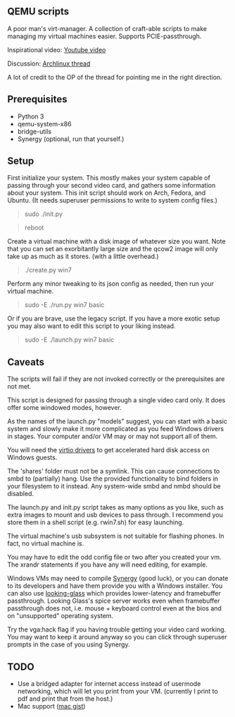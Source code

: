 ## QEMU scripts

A poor man's virt-manager.  A collection of craft-able scripts to make 
managing my virtual machines easier.  Supports PCIE-passthrough.

Inspirational video: [Youtube video]

Discussion: [Archlinux thread]

A lot of credit to the OP of the thread for pointing me in the right 
direction.

## Prerequisites

* Python 3
* qemu-system-x86
* bridge-utils
* Synergy (optional, run that yourself.)

## Setup

First initialize your system.  This mostly makes your system capable of
passing through your second video card, and gathers some information about
your system.  This init script should work on Arch, Fedora, and Ubuntu.  (It
needs superuser permissions to write to system config files.)

>sudo ./init.py

>reboot

Create a virtual machine with a disk image of whatever size you want.  Note 
that you can set an exorbitantly large size and the qcow2 image will only
take up as much as it stores. (with a little overhead.)

>./create.py win7

Perform any minor tweaking to its json config as needed, then run your
virtual machine.

>sudo -E ./run.py win7 basic

Or if you are brave, use the legacy script.  If you have a more exotic setup
you may also want to edit this script to your liking instead.

>sudo -E ./launch.py win7 basic

## Caveats

The scripts will fail if they are not invoked correctly or the prerequisites
are not met.

This script is designed for passing through a single video card only.  It
does offer some windowed modes, however.

As the names of the launch.py "models" suggest, you can start with a basic
system and slowly make it more complicated as you feed Windows drivers in
stages.  Your computer and/or VM may or may not support all of them.

You will need the [virtio drivers] to get accelerated hard disk access on
Windows guests.

The 'shares' folder must not be a symlink.  This can cause connections to
smbd to (partially) hang.  Use the provided functionality to bind folders in
your filesystem to it instead.  Any system-wide smbd and nmbd should be
disabled.

The launch.py and init.py script takes as many options as you like, such as
extra images to mount and usb devices to pass through.  I recommend you store
them in a shell script (e.g. rwin7.sh) for easy launching.

The virtual machine's usb subsystem is not suitable for flashing phones.  In
fact, no virtual machine is.

You may have to edit the odd config file or two after you created your vm.
The xrandr statements if you have any will need editing, for example.

Windows VMs may need to compile [Synergy] (good luck), or you can donate
to its developers and have them provide you with a Windows installer.  You
can also use [looking-glass] which provides lower-latency and framebuffer
passthrough.  Looking Glass's spice server works even when framebuffer
passthrough does not, i.e. mouse + keyboard control even at the bios and on
"unsupported" operating system.

Try the vga:hack flag if you having trouble getting your video card working.
You may want to keep it around anyway so you can click through superuser
prompts in the case of you using Synergy.

## TODO

* Use a bridged adapter for internet access instead of usermode networking,
which will let you print from your VM. (currently I print to pdf and print
that from the host.)
* Mac support ([mac gist])

[Youtube video]:https://www.youtube.com/watch?v=37D2bRsthfI
[Archlinux thread]:https://bbs.archlinux.org/viewtopic.php?id=162768
[virtio drivers]:http://www.linux-kvm.org/page/WindowsGuestDrivers/Download_Drivers
[synergy]:http://synergy-project.org/
[looking-glass]:https://looking-glass.hostfission.com/
[mac gist]:https://gist.github.com/cmdrkotori/4a68992e80d32bd396c177d0c57dd5e6
